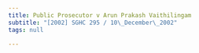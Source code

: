 ```yaml
---
title: Public Prosecutor v Arun Prakash Vaithilingam
subtitle: "[2002] SGHC 295 / 10\_December\_2002"
tags: null

---
```


